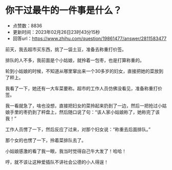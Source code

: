 # 你干过最牛的一件事是什么？
- 点赞数：8836
- 更新时间：2023年02月26日23时43分15秒
- 回答url：https://www.zhihu.com/question/19861477/answer/2811583477
<body>
 <p data-pid="KTlabwJg">前天，我去超市买东西，挑了一袋土豆，准备去称重打价签。</p>
 <p data-pid="wQXKPKSy">排队的人不多，我前面是个小姑娘，就拎着一包枣，也是打算称重的。</p>
 <p data-pid="c1gsog2Y">轮到小姑娘的时候，不知道从哪里窜出来一个30多岁的妇女，直接把她的菜放到了秤上。</p>
 <p data-pid="sxFRasUC">我看了一下，她还有一大车菜要称。超市的工作人员仿佛没看见，准备称重打价签。</p>
 <p data-pid="EEK63pau">我一看就急了，啥也没想，直接把妇女的菜拎起来扔到了一边，然后一把抢过小姑娘手里的枣扔到了秤盘上，然后随口说了句：“该人家小姑娘称了，她称完了该我！”</p>
 <p data-pid="ZYxkflCn">工作人员愣了一下，然后反应了过来，对那个妇女说：“称重去后面排队。”</p>
 <p data-pid="AZ-fHS6A">那个女的也愣了一下，拎着菜排队去了。</p>
 <p data-pid="icZP7JGu">小姑娘感激的看了我一眼，我当时觉得自己牛大发了！哈哈！</p>
 <p data-pid="l9vk3ill">哼，就不该让这种爱插队不讲社会公德的小人得逞！</p>
</body>